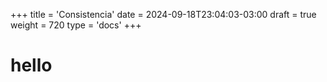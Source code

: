 +++
title = 'Consistencia'
date = 2024-09-18T23:04:03-03:00
draft = true
weight = 720 
type = 'docs'
+++

# hello
